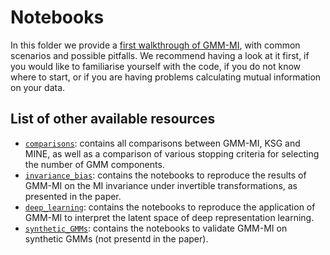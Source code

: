 # Notebooks 

In this folder we provide a [first walkthrough of GMM-MI](https://github.com/dpiras/MI_estimation/tree/main/notebooks/walkthrough_and_pitfalls.ipynb), with common scenarios and possible pitfalls. We recommend having a look at it first, if you would like to familiarise yourself with the code, if you do not know where to start, or if you are having problems calculating mutual information on your data.

## List of other available resources

- [`comparisons`](https://github.com/dpiras/MI_estimation/blob/main/notebooks/comparisons/): contains all comparisons between GMM-MI, KSG and MINE, as well as a comparison of various stopping criteria for selecting the number of GMM components.
- [`invariance_bias`](https://github.com/dpiras/MI_estimation/blob/main/notebooks/invariance_bias/): contains the notebooks to reproduce the results of GMM-MI on the MI invariance under invertible transformations, as presented in the paper.
- [`deep_learning`](https://github.com/dpiras/MI_estimation/blob/main/notebooks/deep_learning/): contains the notebooks to reproduce the application of GMM-MI to interpret the latent space of deep representation learning.
- [`synthetic_GMMs`](https://github.com/dpiras/MI_estimation/blob/main/notebooks/synthetic_GMMs/): contains the notebooks to validate GMM-MI on synthetic GMMs (not presentd in the paper).

